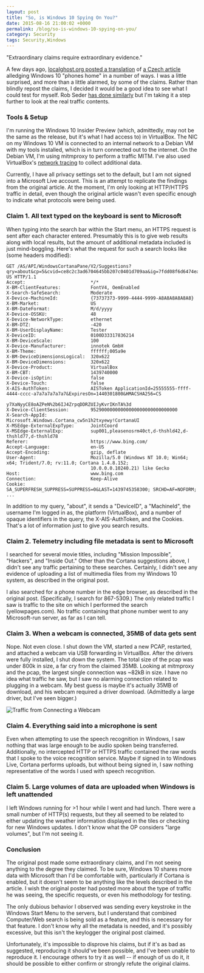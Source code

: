 ```yaml
---
layout: post
title: "So, is Windows 10 Spying On You?"
date: 2015-08-16 21:00:02 +0000
permalink: /blog/so-is-windows-10-spying-on-you/
category: Security
tags: Security,Windows
---
```

"Extraordinary claims require extraordinary evidence."

A few days ago, [localghost.org posted a translation](http://localghost.org/posts/a-traffic-analysis-of-windows-10) of [a Czech article](http://aeronet.cz/news/analyza-windows-10-ve-svem-principu-jde-o-pouhy-terminal-na-sber-informaci-o-uzivateli-jeho-prstech-ocich-a-hlasu/) alledging Windows 10 "phones home" in a number of ways.  I was a little surprised, and more than a little alarmed, by some of the claims.  Rather than blindly repost the claims, I decided it would be a good idea to see what I could test for myself.  Rob Seder [has done similarly](http://blog.robseder.com/2015/08/16/whats-the-real-deal-with-windows-10-and-privacy/) but I'm taking it a step further to look at the real traffic contents.

### Tools & Setup ###

I'm running the Windows 10 Insider Preview (which, admittedly, may not be the
same as the release, but it's what I had access to) in VirtualBox.  The NIC on
my Windows 10 VM is connected to an internal network to a Debian VM with my
tools installed, which is in turn connected out to the internet.  On the Debian
VM, I'm using mitmproxy to perform a traffic MITM.  I've also used VirtualBox's
[network tracing](https://www.virtualbox.org/wiki/Network_tips) to collect
additional data.

Currently, I have all privacy settings set to the default, but I am not signed
into a Microsoft Live account.  This is an attempt to replicate the findings
from the original article.  At the moment, I'm only looking at HTTP/HTTPS
traffic in detail, even though the original article wasn't even specific enough
to indicate what protocols were being used.

### Claim 1. All text typed on the keyboard is sent to Microsoft ###

When typing into the search bar within the Start menu, an HTTPS request is sent
after each character entered.  Presumably this is to give web results along with
local results, but the amount of additional metadata included is just
mind-boggling.  Here's what the request for such a search looks like (some
headers modified):

    GET /AS/API/WindowsCortanaPane/V2/Suggestions?qry=about&cp=5&cvid=ce8c2c3ad6704645bb207c0401d709aa&ig=7fdd08f6d6474ead86e3c71404e36dd6&cc=US&setlang=en-US HTTP/1.1
    Accept:                        */*
    X-BM-ClientFeatures:           FontV4, OemEnabled
    X-Search-SafeSearch:           Moderate
    X-Device-MachineId:            {73737373-9999-4444-9999-A8A8A8A8A8A8}
    X-BM-Market:                   US
    X-BM-DateFormat:               M/d/yyyy
    X-Device-OSSKU:                48
    X-Device-NetworkType:          ethernet
    X-BM-DTZ:                      -420
    X-BM-UserDisplayName:          Tester
    X-DeviceID:                    0100D33317836214
    X-BM-DeviceScale:              100
    X-Device-Manufacturer:         innotek GmbH
    X-BM-Theme:                    ffffff;005a9e
    X-BM-DeviceDimensionsLogical:  320x622
    X-BM-DeviceDimensions:         320x622
    X-Device-Product:              VirtualBox
    X-BM-CBT:                      1439740000
    X-Device-isOptin:              false
    X-Device-Touch:                false
    X-AIS-AuthToken:               AISToken ApplicationId=25555555-ffff-4444-cccc-a7a7a7a7a7a7&ExpiresOn=1440301800&HMACSHA256=CS
                                   y7XaNyyCE8oAZPeN%2b6IJ4ZrpqDDRZUIJyKvrIKnTA%3d
    X-Device-ClientSession:        95290000000000000000000000000000
    X-Search-AppId:                Microsoft.Windows.Cortana_cw5n1h2txyewy!CortanaUI
    X-MSEdge-ExternalExpType:      JointCoord
    X-MSEdge-ExternalExp:          sup001,pleasenosrm40ct,d-thshld42,d-thshld77,d-thshld78
    Referer:                       https://www.bing.com/
    Accept-Language:               en-US
    Accept-Encoding:               gzip, deflate
    User-Agent:                    Mozilla/5.0 (Windows NT 10.0; Win64; x64; Trident/7.0; rv:11.0; Cortana 1.4.8.152;
                                   10.0.0.0.10240.21) like Gecko
    Host:                          www.bing.com
    Connection:                    Keep-Alive
    Cookie:                        SA_SUPERFRESH_SUPPRESS=SUPPRESS=0&LAST=1439745358300; SRCHD=AF=NOFORM; ...

In addition to my query, "about", it sends a "DeviceID", a "MachineId", the username I'm logged in as, the
platform (VirtualBox), and a number of opaque identifiers in the query, the X-AIS-AuthToken, and the Cookies.
That's a lot of information just to give you search results.

### Claim 2. Telemetry including file metadata is sent to Microsoft ###

I searched for several movie titles, including "Mission Impossible", "Hackers",
and "Inside Out."  Other than the Cortana suggestions above, I didn't see any
traffic pertaining to these searches.  Certainly, I didn't see any evidence of
uploading a list of multimedia files from my Windows 10 system, as described in
the original post.

I also searched for a phone number in the edge browser, as described in the
original post.  (Specifically, I search for 867-5309.)  The only related traffic
I saw is traffic to the site on which I performed the search (yellowpages.com).
No traffic containing that phone number went to any Microsoft-run server, as far
as I can tell.

### Claim 3. When a webcam is connected, 35MB of data gets sent ###

Nope.  Not even close.  I shut down the VM, started a new PCAP, restarted, and attached a
webcam via USB forwarding in VirtualBox.  After the drivers were fully
installed, I shut down the system.  The total size of the pcap was under 800k in
size, a far cry from the claimed 35MB.  Looking at mitmproxy and the pcap, the
largest single connection was ~82kB in size.  I have no idea what traffic he
saw, but I saw no alarming connection related to plugging in a webcam.  My best
guess is maybe it's actually 35MB of download, and his webcam required a driver
download.  (Admittedly a large driver, but I've seen bigger.)

![Traffic from Connecting a Webcam][1]

### Claim 4. Everything said into a microphone is sent ###

Even when attempting to use the speech recognition in Windows, I saw nothing
that was large enough to be audio spoken being transferred.  Additionally, no
intercepted HTTP or HTTPS traffic contained the raw words that I spoke to the
voice recognition service.  Maybe if signed in to Windows Live, Cortana performs
uploads, but without being signed in, I saw nothing representative of the words
I used with speech recognition.

### Claim 5. Large volumes of data are uploaded when Windows is left unattended ###

I left Windows running for >1 hour while I went and had lunch.  There were a
small number of HTTP(s) requests, but they all seemed to be related to either
updating the weather information displayed in the tiles or checking for new
Windows updates.  I don't know what the OP considers "large volumes", but I'm
not seeing it.

### Conclusion ###

The original post made some extraordinary claims, and I'm not seeing anything to
the degree they claimed.  To be sure, Windows 10 shares more data with Microsoft
than I'd be comfortable with, particularly if Cortana is enabled, but it doesn't
seem to be anything like the levels described in the article.  I wish the
original poster had posted more about the type of traffic he was seeing, the
specific requests, or even his methodology for testing.

The only dubious behavior I observed was sending every keystroke in the Windows
Start Menu to the servers, but I understand that combined Computer/Web search is
being sold as a feature, and this is necessary for that feature.  I don't know
why all the metadata is needed, and it's possibly excessive, but this isn't the
keylogger the original post claimed.

Unfortunately, it's impossible to disprove his claims, but if it's as bad as
suggested, reproducing it should've been possible, and I've been unable to
reproduce it.  I encourage others to try it as well -- if enough of us do it, it
should be possible to either confirm or strongly refute the original claims.


  [1]: /media/uploads/blog/windows10traffic.png
